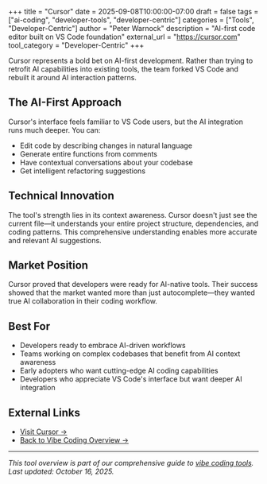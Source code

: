 +++
title = "Cursor"
date = 2025-09-08T10:00:00-07:00
draft = false
tags = ["ai-coding", "developer-tools", "developer-centric"]
categories = ["Tools", "Developer-Centric"]
author = "Peter Warnock"
description = "AI-first code editor built on VS Code foundation"
external_url = "https://cursor.com"
tool_category = "Developer-Centric"
+++

Cursor represents a bold bet on AI-first development. Rather than trying to retrofit AI capabilities into existing tools, the team forked VS Code and rebuilt it around AI interaction patterns.

## The AI-First Approach

Cursor's interface feels familiar to VS Code users, but the AI integration runs much deeper. You can:
- Edit code by describing changes in natural language
- Generate entire functions from comments
- Have contextual conversations about your codebase
- Get intelligent refactoring suggestions

## Technical Innovation

The tool's strength lies in its context awareness. Cursor doesn't just see the current file—it understands your entire project structure, dependencies, and coding patterns. This comprehensive understanding enables more accurate and relevant AI suggestions.

## Market Position

Cursor proved that developers were ready for AI-native tools. Their success showed that the market wanted more than just autocomplete—they wanted true AI collaboration in their coding workflow.

## Best For

- Developers ready to embrace AI-driven workflows
- Teams working on complex codebases that benefit from AI context awareness
- Early adopters who want cutting-edge AI coding capabilities
- Developers who appreciate VS Code's interface but want deeper AI integration

## External Links

- [Visit Cursor →](https://cursor.com)
- [Back to Vibe Coding Overview →](/posts/vibe-coding-revolution/)

---

*This tool overview is part of our comprehensive guide to [vibe coding tools](/posts/vibe-coding-revolution/). Last updated: October 16, 2025.*
